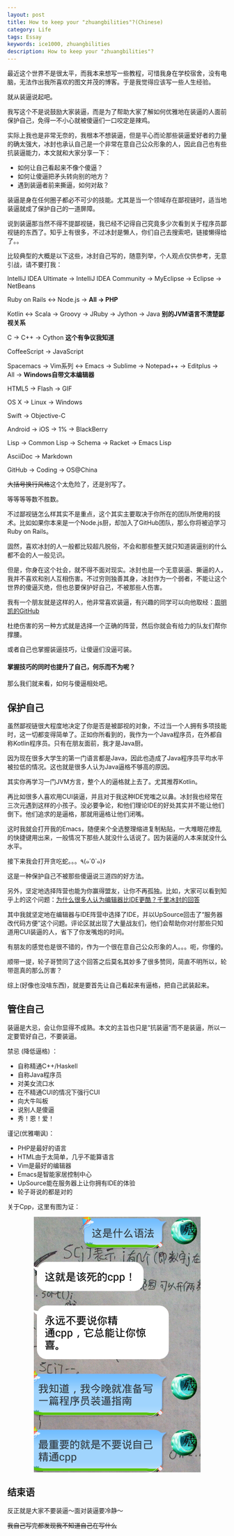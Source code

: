 ```yaml
---
layout: post  
title: How to keep your "zhuangbilities"?(Chinese)
category: Life
tags: Essay
keywords: ice1000, zhuangbilities
description: How to keep your "zhuangbilities"?
---
```


最近这个世界不是很太平，而我本来想写一些教程，可惜我身在学校宿舍，没有电脑，无法作出我所喜欢的图文并茂的博客。于是我觉得应该写一些人生经验。

就从装逼说起吧。

我写这个不是说鼓励大家装逼，而是为了帮助大家了解如何优雅地在装逼的人面前保护自己，免得一不小心就被傻逼们一口咬定是辣鸡。

实际上我也是非常无奈的，我根本不想装逼，但是平心而论那些装逼爱好者的力量的确太强大，冰封也承认自己是一个非常在意自己公众形象的人，因此自己也有些抗装逼能力，本文就和大家分享一下：

+ 如何让自己看起来不像个傻逼？
+ 如何让傻逼把矛头转向别的地方？
+ 遇到装逼者前来撕逼，如何对敌？

装逼是身在任何圈子都必不可少的技能。尤其是当一个领域存在鄙视链时，适当地装逼就成了保护自己的一道屏障。

说到装逼那当然不得不提鄙视链，我已经不记得自己究竟多少次看到关于程序员鄙视链的东西了。知乎上有很多，不过冰封是懒人，你们自己去搜索吧，链接懒得给了。。

比较典型的大概是以下这些，冰封自己写的，随意列举，个人观点仅供参考，无意引战，请不要打我：

IntelliJ IDEA Ultimate -> IntelliJ IDEA Community -> MyEclipse -> Eclipse -> NetBeans

Ruby on Rails <-> Node.js -> **All -> PHP**

Kotlin <-> Scala -> Groovy -> JRuby -> Jython -> Java **别的JVM语言不清楚鄙视关系**

C -> C++ -> Cython **这个有争议我知道**

CoffeeScript -> JavaScript

Spacemacs -> Vim系列 <-> Emacs -> Sublime -> Notepad++ -> Editplus -> All -> **Windows自带文本编辑器**

HTML5 -> Flash -> GIF

OS X -> Linux -> Windows

Swift -> Objective-C

Android -> iOS -> 1% -> BlackBerry

Lisp -> Common Lisp -> Schema -> Racket -> Emacs Lisp

AsciiDoc -> Markdown

GitHub -> Coding -> OS@China

~~大括号换行风格~~这个太危险了，还是别写了。

等等等等数不胜数。

不过鄙视链怎么样其实不是重点，这个其实主要取决于你所在的团队所使用的技术。比如如果你本来是一个Node.js厨，却加入了GitHub团队，那么你将被迫学习Ruby on Rails。

固然，喜欢冰封的人一般都比较超凡脱俗，不会和那些整天就只知道装逼别的什么都不会的人一般见识。

但是，你身在这个社会，就不得不面对现实。冰封也是一个无意装逼、撕逼的人，我并不喜欢和别人互相伤害。不过穷则独善其身，冰封作为一个弱者，不能让这个世界的傻逼灭绝，但也总要保护好自己，不被那些人伤害。

我有一个朋友就是这样的人，他非常喜欢装逼，有兴趣的同学可以向他取经：[周明凯的GitHub](https://github.com/sg-first)

杜绝伤害的另一种方式就是选择一个正确的阵营，然后你就会有给力的队友们帮你撑腰。

或者自己也掌握装逼技巧，让傻逼们没逼可装。

#### 掌握技巧的同时也提升了自己，何乐而不为呢？

那么我们就来看，如何与傻逼相处吧。

## 保护自己

虽然鄙视链很大程度地决定了你是否是被鄙视的对象，不过当一个人拥有多项技能时，这一切都变得简单了。正如你所看到的，我作为一个Java程序员，在外都自称Kotlin程序员。只有在朋友面前，我才是Java厨。

因为现在很多大学生的第一门语言都是Java，因此也造成了Java程序员平均水平被拉低的情况。这也就是很多人认为Java逼格不够高的原因。

其实你再学习一门JVM方言，整个人的逼格就上去了。尤其推荐Kotlin。

再比如很多人喜欢用CUI装逼，并且对于我这种IDE党嗤之以鼻。冰封我也经常在三次元遇到这样的小孩子。没必要争论，和他们理论IDE的好处其实并不能让他们倒下。他们追求的是逼格，那就用逼格让他们闭嘴。

这时我就会打开我的Emacs，随便来个全选整理缩进复制粘贴，一大堆眼花缭乱的快捷键用出来，一般情况下那些人就没什么话说了。因为装逼的人本来就没什么水平。

接下来我会打开贪吃蛇。。。٩(๑´0`๑)۶

这是一种保护自己不被那些傻逼说三道四的好方法。

另外，坚定地选择阵营也能为你赢得盟友，让你不再孤独。比如，大家可以看到知乎上的这个问题：[为什么很多人认为编辑器比IDE更酷？千里冰封的回答](http://www.zhihu.com/question/47502517/answer/106736912)

其中我就坚定地在编辑器与IDE阵营中选择了IDE，并以UpSource回击了“服务器改代码方便”这个问题。评论区就出现了大量战友们，他们会帮助你对付那些只知道用CUI装逼的人，省下了你发嘴炮的时间。

有朋友的感觉也是很不错的，作为一个很在意自己公众形象的人。。。呃，你懂的。

顺带一提，轮子哥赞同了这个回答之后莫名其妙多了很多赞同，简直不明所以，轮带逛真的那么厉害？

综上(好像也没啥东西)，就是要首先让自己看起来有逼格，把自己武装起来。

## 管住自己

装逼是大忌，会让你显得不成熟。本文的主旨也只是“抗装逼”而不是装逼，所以一定要管好自己，不要装逼。

禁忌 (降低逼格) ：

- 自称精通C++/Haskell
- 自称Java程序员
- 对美女流口水
- 在不精通CUI的情况下强行CUI
- 向大牛叫板
- 说别人是傻逼
- 秀！恩！爱！

谨记(优雅嘲讽)：

- PHP是最好的语言
- HTML由于太简单，几乎不能算语言
- Vim是最好的编辑器
- Emacs是智能家居控制中心
- UpSource能在服务器上让你拥有IDE的体验
- 轮子哥说的都是对的

关于Cpp，这里有图为证：

<center>
    <p><img src="/../../../assets/images/life/0.png" align="center"></p>
</center>

## 结束语

反正就是大家不要装逼～面对装逼要冷静～

~~我自己写完都发现我不知道自己在写什么~~
